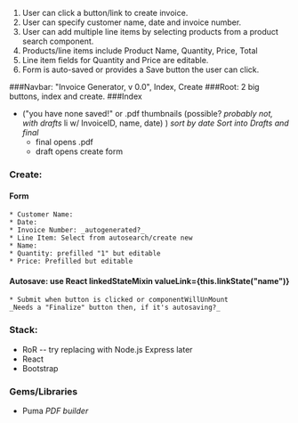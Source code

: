 1. User can click a button/link to create invoice.
2. User can specify customer name, date and invoice number.
3. User can add multiple line items by selecting products from a
  product search component.
4. Products/line items include Product Name, Quantity, Price, Total
5. Line item fields for Quantity and Price are editable.
6. Form is auto-saved or provides a Save button the user can click.


###Navbar: "Invoice Generator, v 0.0", Index, Create
###Root: 2 big buttons, index and create.
###Index
* ("you have none saved!" or .pdf thumbnails (possible? _probably not, with drafts_ li w/ InvoiceID, name, date) ) _sort by date_
  _Sort into Drafts and final_
  * final opens .pdf
  * draft opens create form
### Create:
#### Form
    * Customer Name:
    * Date:
    * Invoice Number: _autogenerated?_
    * Line Item: Select from autosearch/create new
    * Name:
    * Quantity: prefilled "1" but editable
    * Price: Prefilled but editable

#### Autosave: use React linkedStateMixin valueLink={this.linkState("name")}
    * Submit when button is clicked or componentWillUnMount
    _Needs a "Finalize" button then, if it's autosaving?_

### Stack:
  * RoR -- try replacing with Node.js Express later
  * React
  * Bootstrap

### Gems/Libraries
  * Puma
  _PDF builder_
